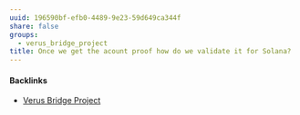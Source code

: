 ```yaml
---
uuid: 196590bf-efb0-4489-9e23-59d649ca344f
share: false
groups:
  - verus_bridge_project
title: Once we get the acount proof how do we validate it for Solana?
---
```

#### Backlinks

* [Verus Bridge Project](/fb7feedf-7aa9-4572-9ba5-c442f1046b7a)